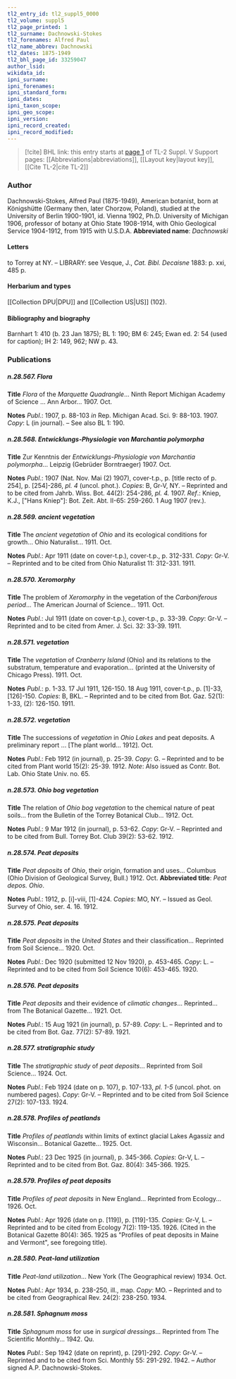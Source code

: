 ```yaml
---
tl2_entry_id: tl2_suppl5_0000
tl2_volume: suppl5
tl2_page_printed: 1
tl2_surname: Dachnowski-Stokes
tl2_forenames: Alfred Paul
tl2_name_abbrev: Dachnowski
tl2_dates: 1875-1949
tl2_bhl_page_id: 33259047
author_lsid: 
wikidata_id: 
ipni_surname: 
ipni_forenames: 
ipni_standard_form: 
ipni_dates: 
ipni_taxon_scope: 
ipni_geo_scope: 
ipni_version: 
ipni_record_created: 
ipni_record_modified:
---
```


> [!cite] BHL link: this entry starts at [page 1](https://www.biodiversitylibrary.org/page/33259047) of TL-2 Suppl. V
> Support pages: [[Abbreviations|abbreviations]], [[Layout key|layout key]], [[Cite TL-2|cite TL-2]]

### Author

Dachnowski-Stokes, Alfred Paul (1875-1949), American botanist, born at Königshütte (Germany then, later Chorzow, Poland), studied at the University of Berlin 1900-1901, id. Vienna 1902, Ph.D. University of Michigan 1906, professor of botany at Ohio State 1908-1914, with Ohio Geological Service 1904-1912, from 1915 with U.S.D.A. 
**Abbreviated name**: *Dachnowski*

#### Letters

to Torrey at NY. – LIBRARY: see Vesque, J., *Cat. Bibl. Decaisne* 1883: p. xxi, 485 p.

#### Herbarium and types

[[Collection DPU|DPU]] and [[Collection US|US]] (102).

#### Bibliography and biography

Barnhart 1: 410 (b. 23 Jan 1875); BL 1: 190; BM 6: 245; Ewan ed. 2: 54 (used for caption); IH 2: 149, 962; NW p. 43.

### Publications

##### n.28.567. Flora

**Title**
*Flora* of the *Marquette Quadrangle*... Ninth Report Michigan Academy of Science ... Ann Arbor... 1907. Oct.

**Notes**
*Publ*.: 1907, p. 88-103 *in* Rep. Michigan Acad. Sci. 9: 88-103. 1907. *Copy*: L (in journal). – See also BL 1: 190.

##### n.28.568. Entwicklungs-Physiologie von Marchantia polymorpha

**Title**
Zur Kenntnis der *Entwicklungs-Physiologie von Marchantia polymorpha*... Leipzig (Gebrüder Borntraeger) 1907. Oct.

**Notes**
*Publ*.: 1907 (Nat. Nov. Mai (2) 1907), cover-t.p., p. \[title recto of p. 254\], p. \[254\]-286, *pl. 4* (uncol. phot.). *Copies*: B, Gr-V, NY. – Reprinted and to be cited from Jahrb. Wiss. Bot. 44(2): 254-286, *pl. 4.* 1907.
*Ref*.: Kniep, K.J., \["Hans Kniep"\]: Bot. Zeit. Abt. II-65: 259-260. 1 Aug 1907 (rev.).

##### n.28.569. ancient vegetation

**Title**
The *ancient vegetation* of *Ohio* and its ecological conditions for growth... Ohio Naturalist... 1911. Oct.

**Notes**
*Publ*.: Apr 1911 (date on cover-t.p.), cover-t.p., p. 312-331. *Copy*: Gr-V. – Reprinted and to be cited from Ohio Naturalist 11: 312-331. 1911.

##### n.28.570. Xeromorphy

**Title**
The problem of *Xeromorphy* in the vegetation of the *Carboniferous period*... The American Journal of Science... 1911. Oct.

**Notes**
*Publ*.: Jul 1911 (date on cover-t.p.), cover-t.p., p. 33-39. *Copy*: Gr-V. – Reprinted and to be cited from Amer. J. Sci. 32: 33-39. 1911.

##### n.28.571. vegetation

**Title**
The *vegetation* of *Cranberry Island* (Ohio) and its relations to the substratum, temperature and evaporation... (printed at the University of Chicago Press). 1911. Oct.

**Notes**
*Publ*.: p. 1-33. 17 Jul 1911, 126-150. 18 Aug 1911, cover-t.p., p. \[1\]-33, \[126\]-150. *Copies*: B, BKL. – Reprinted and to be cited from Bot. Gaz. 52(1): 1-33, (2): 126-150. 1911.

##### n.28.572. vegetation

**Title**
The successions of *vegetation* in *Ohio Lakes* and peat deposits. A preliminary report ... \[The plant world... 1912\]. Oct.

**Notes**
*Publ*.: Feb 1912 (in journal), p. 25-39. *Copy*: G. – Reprinted and to be cited from Plant world 15(2): 25-39. 1912.
*Note*: Also issued as Contr. Bot. Lab. Ohio State Univ. no. 65.

##### n.28.573. Ohio bog vegetation

**Title**
The relation of *Ohio bog vegetation* to the chemical nature of peat soils... from the Bulletin of the Torrey Botanical Club... 1912. Oct.

**Notes**
*Publ*.: 9 Mar 1912 (in journal), p. 53-62. *Copy*: Gr-V. – Reprinted and to be cited from Bull. Torrey Bot. Club 39(2): 53-62. 1912.

##### n.28.574. Peat deposits

**Title**
*Peat deposits* of *Ohio*, their origin, formation and uses... Columbus (Ohio Division of Geological Survey, Bull.) 1912. Oct.
**Abbreviated title**: *Peat depos. Ohio*.

**Notes**
*Publ*.: 1912, p. \[i\]-viii, \[1\]-424. *Copies*: MO, NY. – Issued as Geol. Survey of Ohio, ser. 4. 16. 1912.

##### n.28.575. Peat deposits

**Title**
*Peat deposits* in the *United States* and their classification... Reprinted from Soil Science... 1920. Oct.

**Notes**
*Publ*.: Dec 1920 (submitted 12 Nov 1920), p. 453-465. *Copy*: L. – Reprinted and to be cited from Soil Science 10(6): 453-465. 1920.

##### n.28.576. Peat deposits

**Title**
*Peat deposits* and their evidence of *climatic changes*... Reprinted... from The Botanical Gazette... 1921. Oct.

**Notes**
*Publ*.: 15 Aug 1921 (in journal), p. 57-89. *Copy*: L. – Reprinted and to be cited from Bot. Gaz. 77(2): 57-89. 1921.

##### n.28.577. stratigraphic study

**Title**
The *stratigraphic study* of *peat deposits*... Reprinted from Soil Science... 1924. Oct.

**Notes**
*Publ*.: Feb 1924 (date on p. 107), p. 107-133, *pl. 1-5* (uncol. phot. on numbered pages). *Copy*: Gr-V. – Reprinted and to be cited from Soil Science 27(2): 107-133. 1924.

##### n.28.578. Profiles of peatlands

**Title**
*Profiles of peatlands* within limits of extinct glacial Lakes Agassiz and Wisconsin... Botanical Gazette... 1925. Oct.

**Notes**
*Publ*.: 23 Dec 1925 (in journal), p. 345-366. *Copies*: Gr-V, L. – Reprinted and to be cited from Bot. Gaz. 80(4): 345-366. 1925.

##### n.28.579. Profiles of peat deposits

**Title**
*Profiles of peat deposits* in New England... Reprinted from Ecology... 1926. Oct.

**Notes**
*Publ*.: Apr 1926 (date on p. \[119\]), p. \[119\]-135. *Copies*: Gr-V, L. – Reprinted and to be cited from Ecology 7(2): 119-135. 1926. (Cited in the Botanical Gazette 80(4): 365. 1925 as "Profiles of peat deposits in Maine and Vermont", see foregoing title).

##### n.28.580. Peat-land utilization

**Title**
*Peat-land utilization*... New York (The Geographical review) 1934. Oct.

**Notes**
*Publ*.: Apr 1934, p. 238-250, ill., map. *Copy*: MO. – Reprinted and to be cited from Geographical Rev. 24(2): 238-250. 1934.

##### n.28.581. Sphagnum moss

**Title**
*Sphagnum moss* for use in *surgical dressings*... Reprinted from The Scientific Monthly... 1942. Qu.

**Notes**
*Publ*.: Sep 1942 (date on reprint), p. \[291\]-292. *Copy*: Gr-V. – Reprinted and to be cited from Sci. Monthly 55: 291-292. 1942. – Author signed A.P. Dachnowski-Stokes.

